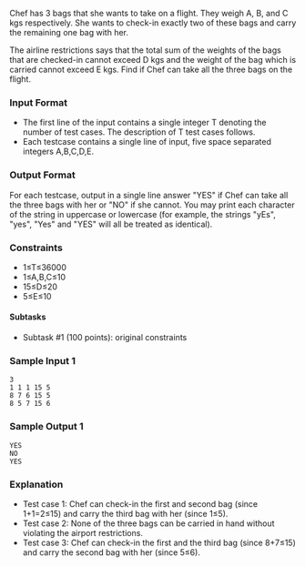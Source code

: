 Chef has 3 bags that she wants to take on a flight. They weigh A, B, and C kgs respectively. She wants to check-in exactly two of these bags and carry the remaining one bag with her.

The airline restrictions says that the total sum of the weights of the bags that are checked-in cannot exceed D kgs and the weight of the bag which is carried cannot exceed E kgs. Find if Chef can take all the three bags on the flight.

### Input Format
* The first line of the input contains a single integer T denoting the number of test cases. The description of T test cases follows.
* Each testcase contains a single line of input, five space separated integers A,B,C,D,E.
### Output Format
For each testcase, output in a single line answer "YES" if Chef can take all the three bags with her or "NO" if she cannot.
You may print each character of the string in uppercase or lowercase (for example, the strings "yEs", "yes", "Yes" and "YES" will all be treated as identical).

### Constraints
* 1≤T≤36000
* 1≤A,B,C≤10
* 15≤D≤20
* 5≤E≤10
#### Subtasks
* Subtask #1 (100 points): original constraints

### Sample Input 1 
    3
    1 1 1 15 5
    8 7 6 15 5
    8 5 7 15 6
### Sample Output 1 
    YES
    NO
    YES
### Explanation
* Test case 1: Chef can check-in the first and second bag (since 1+1=2≤15) and carry the third bag with her (since 1≤5).
* Test case 2: None of the three bags can be carried in hand without violating the airport restrictions.
* Test case 3: Chef can check-in the first and the third bag (since 8+7≤15) and carry the second bag with her (since 5≤6).
